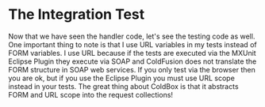 # The Integration Test

Now that we have seen the handler code, let's see the testing code as well. One important thing to note is that I use URL variables in my tests instead of FORM variables. I use URL because if the tests are executed via the MXUnit Eclipse Plugin they execute via SOAP and ColdFusion does not translate the FORM structure in SOAP web services. If you only test via the browser then you are ok, but if you use the Eclipse Plugin you must use URL scope instead in your tests. The great thing about ColdBox is that it abstracts FORM and URL scope into the request collections!

